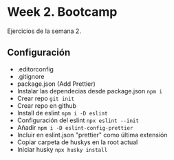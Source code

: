# Week 2. Bootcamp

Ejercicios de la semana 2.

## Configuración

- .editorconfig
- .gitignore
- package.json (Add Prettier)
- Instalar las dependecias desde package.json `npm i`
- Crear repo `git init`
- Crear repo en github
- Install de eslint `npm i -D eslint`
- Configuración del eslint `npx eslint --init`
- Añadir `npm i -D eslint-config-prettier`
- Incluir en eslint.json "prettier" como última extensión
- Copiar carpeta de huskys en la root actual
- Iniciar husky `npx husky install`
